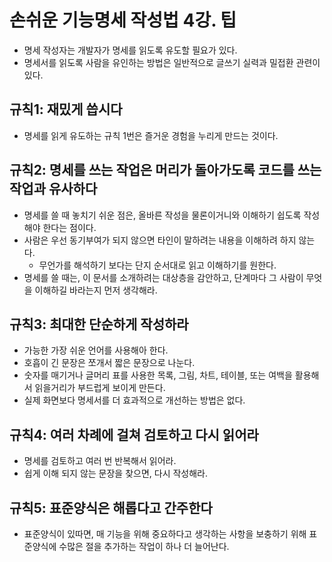 # 손쉬운 기능명세 작성법 4강. 팁

- 명세 작성자는 개발자가 명세를 읽도록 유도할 필요가 있다.
- 명세서를 읽도록 사람을 유인하는 방법은 일반적으로 글쓰기 실력과 밀접환 관련이 있다.

## 규칙1: 재밌게 씁시다

- 명세를 읽게 유도하는 규칙 1번은 즐거운 경험을 누리게 만드는 것이다.

## 규칙2: 명세를 쓰는 작업은 머리가 돌아가도록 코드를 쓰는 작업과 유사하다

- 명세를 쓸 때 놓치기 쉬운 점은, 올바른 작성을 물론이거니와 이해하기 쉽도록 작성해야 한다는 점이다.
- 사람은 우선 동기부여가 되지 않으면 타인이 말하려는 내용을 이해하려 하지 않는다.
  - 무언가를 해석하기 보다는 단지 순서대로 읽고 이해하기를 원한다.
- 명세를 쓸 때는, 이 문서를 소개하려는 대상층을 감안하고, 단계마다 그 사람이 무엇을 이해하길 바라는지 먼저 생각해라.

## 규칙3: 최대한 단순하게 작성하라

- 가능한 가장 쉬운 언어를 사용해아 한다.
- 호흡이 긴 문장은 쪼개서 짧은 문장으로 나눈다.
- 숫자를 매기거나 글머리 표를 사용한 목록, 그림, 차트, 테이블, 또는 여백을 활용해서 읽을거리가 부드럽게 보이게 만든다.
- 실제 화면보다 명세서를 더 효과적으로 개선하는 방법은 없다.

## 규칙4: 여러 차례에 걸쳐 검토하고 다시 읽어라

- 명세를 검토하고 여러 번 반복해서 읽어라.
- 쉽게 이해 되지 않는 문장을 찾으면, 다시 작성해라.

## 규칙5: 표준양식은 해롭다고 간주한다

- 표준양식이 있따면, 매 기능을 위해 중요하다고 생각하는 사항을 보충하기 위해 표준양식에 수많은 절을 추가하는 작업이 하나 더 늘어난다.